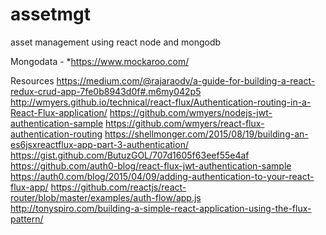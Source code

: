 # assetmgt
asset management using react node and mongodb

Mongodata - *https://www.mockaroo.com/

Resources
https://medium.com/@rajaraodv/a-guide-for-building-a-react-redux-crud-app-7fe0b8943d0f#.m6my042p5
http://wmyers.github.io/technical/react-flux/Authentication-routing-in-a-React-Flux-application/
https://github.com/wmyers/nodejs-jwt-authentication-sample
https://github.com/wmyers/react-flux-authentication-routing
https://shellmonger.com/2015/08/19/building-an-es6jsxreactflux-app-part-3-authentication/
https://gist.github.com/ButuzGOL/707d1605f63eef55e4af
https://github.com/auth0-blog/react-flux-jwt-authentication-sample
https://auth0.com/blog/2015/04/09/adding-authentication-to-your-react-flux-app/
https://github.com/reactjs/react-router/blob/master/examples/auth-flow/app.js
http://tonyspiro.com/building-a-simple-react-application-using-the-flux-pattern/